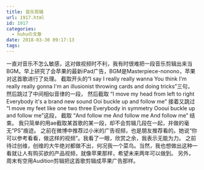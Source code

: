 ```yaml
---
title: 音乐剪辑
url: 1917.html
id: 1917
categories:
  - huhuの文章
date: 2018-03-30 09:17:13
tags:
---
```


一直对音乐不怎么敏感，这对做视频时不利，我有时很难把一段音乐剪辑出来当BGM。早上研究了会苹果的最新iPad广告，BGM是Masterpiece-nonono，苹果对这首歌进行了处理。 截取开头的“I say I really really wanna You think I'm really really gonna I'm an illusionist throwing cards and doing tricks”三句， 然后跳过了中间相似音律的一段， 然后截取 “I move my head from left to right Everybody it's a brand new sound Ooi buckle up and follow me” 接着又跳过 “I move my feet like one two three Everybody in symmetry Oooui buckle up and follow me”这段， 截取 “And follow me And follow me And follow me” 结束。 我只简单的用ae截取某首歌的某一段，却不会剪辑几段在一起，并做的毫无“PS”痕迹。 之前在微博中推荐过小米的广告视频，也是朋友推荐看的。她说“你可以参考看看，做这样的视频”。我看了一眼，欣赏之余，我表示无能为力。 之前待过创维，创维的大牛绝对都做不出，何况我一个菜鸟。当然，我也想做出这种一看就让人有购买欲的产品视频，就像苹果那样，希望未来两年可以做到。 另外，周末有空用Audition剪辑把这首歌剪辑成苹果广告那样。